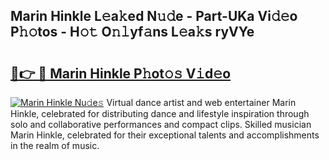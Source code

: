 ## Marin Hinkle L𝚎a𝚔ed N𝚞𝚍e - Part-UKa Vi𝚍𝚎o P𝚑𝚘tos - H𝚘𝚝 O𝚗𝚕yf𝚊ns L𝚎a𝚔s ryVYe

# <h2><a href="http://kfeknt.oniu.top/?m=Marin+Hinkle">🔗👉 🔴 Marin Hinkle P𝚑ot𝚘𝚜 V𝚒d𝚎o</a></h2>

[![Marin Hinkle Nu𝚍e𝚜](https://i.imgur.com/0qMVB7G.gif)](http://kfeknt.oniu.top/?m=Marin+Hinkle)
Virtual dance artist and web entertainer Marin Hinkle, celebrated for distributing dance and lifestyle inspiration through solo and collaborative performances and compact clips. Skilled musician Marin Hinkle, celebrated for their exceptional talents and accomplishments in the realm of music.  
